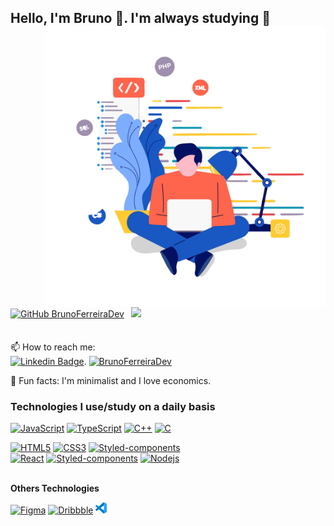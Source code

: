 ## Hello, I'm Bruno 👋.  I'm always studying  🚀  <img align="right" src="https://github.com/BrunoFerreiraDev/BrunoFerreiraDev/blob/main/illustration.png" width="450"/>
[![GitHub BrunoFerreiraDev](https://img.shields.io/github/followers/BrunoFerreiraDev?label=follow&style=social)](https://github.com/BrunoFerreiraDev)<sub>ㅤ</sub>![](https://komarev.com/ghpvc/?username=BrunoFerreiraDev&style=flat-square&color=13b982&label=Profile%20views)
<br/><br/>

📫  How to reach me:<br/>
[![Linkedin Badge](https://img.shields.io/badge/-LinkedIn-blue?style=flat-square&logo=Linkedin&logoColor=white&link=https://www.linkedin.com/in/BrunoFerreiraDev/)](https://www.linkedin.com/in/bruno-ferreira-santos-6b2428214/).
[![BrunoFerreiraDev](https://img.shields.io/static/v1?label=Blog%20-%20BrunoFerreiraDev&message=%20&color=green&style=flat-square&logoColor=white)](http://BrunoFerreiraDev.com.br/)
<br/>

📖  Fun facts: I'm minimalist and I love economics.



  ### Technologies I use/study on a daily basis

[![JavaScript](https://img.shields.io/badge/-JavaScript-black?style=flat-square&logo=javascript&link=https://github.com/ildaneta/)](https://github.com/BrunoFerreiraDev/)
[![TypeScript](https://img.shields.io/badge/-TypeScript-000000?style=flat-square&logo=typescript&link=https://github.com/ildaneta/)](https://github.com/BrunoFerreiraDev/)
[![C++](https://img.shields.io/badge/-C++-00599C?style=flat-square&logo=c++&link=https://github.com/ildaneta/)](https://github.com/BrunoFerreiraDev/)
[![C](https://img.shields.io/badge/-A8B9CC?style=flat-square&logo=c&logoColor=white&link=https://github.com/ildaneta/)](https://github.com/BrunoFerreiraDev/)


[![HTML5](https://img.shields.io/badge/-HTML5-E34F26?style=flat-square&logo=html5&logoColor=white&link=https://github.com/ildaneta/)](https://github.com/BrunoFerreiraDev/)
[![CSS3](https://img.shields.io/badge/-CSS3-1572B6?style=flat-square&logo=css3&link=https://github.com/ildaneta/)](https://github.com/BrunoFerreiraDev/)
[![Styled-components](https://img.shields.io/badge/-Styled%20Components-pink?style=flat-square&logo=styled-components)](https://github.com/BrunoFerreiraDev/)
<br/>
[![React](https://img.shields.io/badge/-React-black?style=flat-square&logo=react&link=https://github.com/ildaneta/)](https://github.com/BrunoFerreiraDev/)
[![Styled-components](https://img.shields.io/badge/Next.JS-black?style=flat-square&logo=Next.JS)](https://github.com/BrunoFerreiraDev/)
[![Nodejs](https://img.shields.io/badge/-Nodejs-black?style=flat-square&logo=Node.js&link=https://github.com/ildaneta/)](https://github.com/BrunoFerreiraDev/)
<br/><br/>

**Others Technologies**

[![Figma](https://img.shields.io/badge/-Figma-ffbaba?style=flat-square&logo=figma)](https://github.com/ildaneta/)
[![Dribbble](https://img.shields.io/badge/-Dribbble-d3a0c2?style=flat-square&logo=Dribbble&link=https://github.com/ildaneta/)](https://github.com/BrunoFerreiraDev/)
<code><img height="18" src="https://raw.githubusercontent.com/github/explore/80688e429a7d4ef2fca1e82350fe8e3517d3494d/topics/visual-studio-code/visual-studio-code.png"></code>
